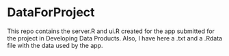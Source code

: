 # DataForProject
This repo contains the server.R and ui.R created for the app submitted for the project in Developing Data Products.
Also, I have here a .txt and a .Rdata file with the data used by the app.
